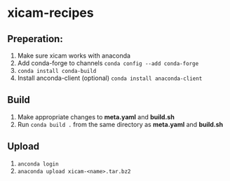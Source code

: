 # xicam-recipes

Preperation:
------------
1. Make sure xicam works with anaconda
2. Add conda-forge to channels
`conda config --add conda-forge`
3. `conda install conda-build`
4. Install anconda-client (optional)
`conda install anaconda-client`

Build
-----
1. Make appropriate changes to **meta.yaml**  and **build.sh**
2. Run `conda build .` from the same directory as **meta.yaml** and **build.sh**

Upload
------
1. `anconda login`
2. `anaconda upload xicam-<name>.tar.bz2`
